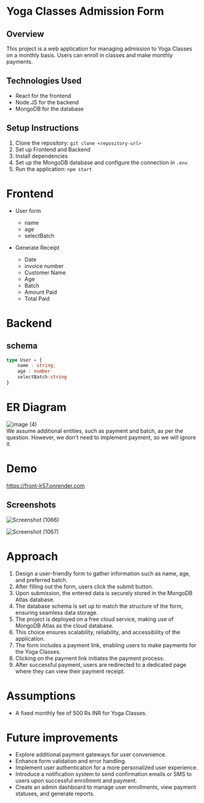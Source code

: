 # Yoga Classes Admission Form
## Overview
This project is a web application for managing admission to Yoga Classes on a monthly basis. Users can enroll in classes and make monthly payments.

## Technologies Used
- React for the frontend
- Node.JS for the backend
- MongoDB for the database

## Setup Instructions
1. Clone the repository: `git clone <repository-url>`
2. Set up Frontend and Backend
3. Install dependencies
4. Set up the MongoDB database and configure the connection in `.env`.
5. Run the application: `npm start`


# Frontend
- User form
    - name
    - age
    - selectBatch

- Generate Receipt
    - Date
    - invoice number
    - Customer Name
    - Age
    - Batch 
    - Amount Paid
    - Total Paid

# Backend
## schema
```typescript
type User = {
    name : string,
    age : number
    selectBatch:string
}
```

# ER Diagram
![image (4)](https://github.com/Shubham1734/project3/assets/93915712/d7c48b11-efe5-4ecb-a85e-dfd92ac917c9)\
We assume additional entities, such as payment and batch, as per the question. However, we don't need to implement payment, so we will ignore it.

# Demo
https://front-lr57.onrender.com
## Screenshots
![Screenshot (1066)](https://github.com/Shubham1734/project3/assets/93915712/bef30415-fcfa-46f8-af2d-fa26d5014949)


![Screenshot (1067)](https://github.com/Shubham1734/project3/assets/93915712/7a046ccb-099c-4720-8af8-911ac7f03bb0)


# Approach 
1. Design a user-friendly form to gather information such as name, age, and preferred batch.
2. After filling out the form, users click the submit button.
3. Upon submission, the entered data is securely stored in the MongoDB Atlas database.
4. The database schema is set up to match the structure of the form, ensuring seamless data storage.
5. The project is deployed on a free cloud service, making use of MongoDB Atlas as the cloud database.
6. This choice ensures scalability, reliability, and accessibility of the application.
7. The form includes a payment link, enabling users to make payments for the Yoga Classes.
8. Clicking on the payment link initiates the payment process.
9. After successful payment, users are redirected to a dedicated page where they can view their payment receipt.

# Assumptions
- A fixed monthly fee of 500 Rs INR for Yoga Classes.

# Future improvements
- Explore additional payment gateways for user convenience.
- Enhance form validation and error handling.
- Implement user authentication for a more personalized user experience.
- Introduce a notification system to send confirmation emails or SMS to users upon successful enrollment and payment.
- Create an admin dashboard to manage user enrollments, view payment statuses, and generate reports. 
